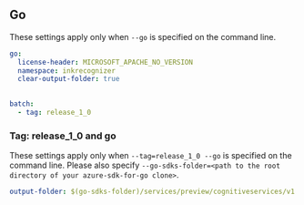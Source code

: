 ## Go

These settings apply only when `--go` is specified on the command line.

```yaml $(go)
go:
  license-header: MICROSOFT_APACHE_NO_VERSION
  namespace: inkrecognizer
  clear-output-folder: true
  
```

```yaml $(go multi-api)
batch:
  - tag: release_1_0

```
### Tag: release_1_0 and go

These settings apply only when `--tag=release_1_0 --go` is specified on the command line.
Please also specify `--go-sdks-folder=<path to the root directory of your azure-sdk-for-go clone>`.

```yaml $(tag) == 'release_1_0' && $(go)
output-folder: $(go-sdks-folder)/services/preview/cognitiveservices/v1.0/$(namespace)
```
